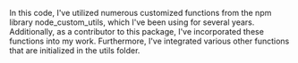 
In this code, I've utilized numerous customized functions from the npm library node_custom_utils,
which I've been using for several years.
Additionally, as a contributor to this package,
I've incorporated these functions into my work. Furthermore, 
I've integrated various other functions that are initialized in the utils folder.
